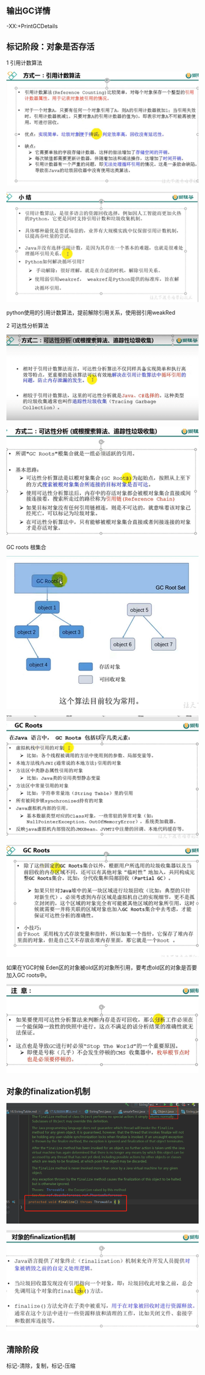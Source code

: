 输出GC详情
---
-XX:+PrintGCDetails

标记阶段：对象是否存活
---
1 引用计数算法


![img_43.png](img_43.png)

![img_45.png](img_45.png)

python使用的引用计数算法，提前解除引用关系，使用弱引用weakRed

2 可达性分析算法

![img_46.png](img_46.png)

![img_47.png](img_47.png)

GC roots 根集合

![img_48.png](img_48.png)

![img_49.png](img_49.png)

![img_50.png](img_50.png)

如果在YGC时候 Eden区的对象被old区的对象所引用，要考虑old区的对象是否要加入GC roots中。

![img_51.png](img_51.png)

对象的finalization机制
---

![img_53.png](img_53.png)

![img_52.png](img_52.png)


清除阶段
---
标记-清除，复制，标记-压缩

